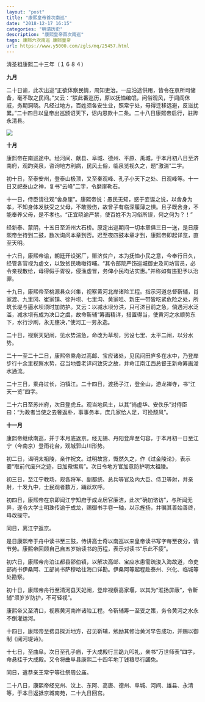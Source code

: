 ```yaml
---
layout: "post"
title: "康熙皇帝首次南巡"
date: "2018-12-17 16:15"
categories: "明清历史"
description: "康熙皇帝首次南巡"
tags: 康熙六次南巡 康熙皇帝
url: https://www.y5000.com/zgls/mq/25457.html
---
```






清圣祖康熙二十三年（１６８４）

 **九月**

二十日谕，此次出巡“正欲体察民情，周知吏治。一应沿途供用，皆令在京所司储备，毫不取之民间。”又云：“朕此番巡历，原以抚恤编氓，问俗观风，于闾阎休戚，务期洞晓。凡经过地方，百姓须各安生业，照常宁处，毋得迁移远避，反滋扰累。”二十四日以皇帝出巡颁诏天下，诏内恩款十二条。二十八日康熙帝启行，驻跸永清县。

![](https://img.y5000.com/uploads/allimg/170912/8-1F912141HQ00.jpg)

 **十月**

康熙帝在南巡途中。经河间、献县、阜城、德州、平原、禹城，于本月初八日至济南府，观趵突泉，咨询地方利病，民风土俗，临泉览视久之，题“激湍”二字。

初十日，至泰安州，登泰山极顶，又至秦观峰、孔子小天下之处、日观峰等。十一日又祀泰山之神，复书“云峰”二字，令磨崖勒石。

十一日，侍臣请往观“舍身崖”。康熙帝说：愚民无知，惑于妄诞之说，以舍身为孝，不知身体发肤受之父母，不敢毁伤，故曾子有临深履薄之惧。且子既舍身，不能奉养父母，是不孝也。“正宜晓谕严禁，使百姓不为习俗所误，何之何为？！”

经新泰、蒙阴，十五日至沂州大石桥。原定出巡期间一切本章俱三日一送，是日康熙帝坐待到二鼓，数次询问本章到否。迟至夜四鼓本章才到，康熙帝即起详览，直至天明。

十六日，康熙帝谕，朝廷开设粥厂，赈济贫户，本为抚恤小民之意，今奉行日久，经管各官视为虚文，以致贫民嗷嗷待哺。“其令部院严饬巡城御史及司坊官员，必令亲视散给，毋得假手胥役，侵渔虚冒，务俾小民均沾实惠。”并称如有违犯予以治罪。

十九日，康熙帝至桃源县众兴集，视察黄河北岸诸险工程。指示河道总督靳辅，肖家渡、九里冈、崔家镇、徐升坝、七里沟、黄家咀、新庄一带皆吃紧危险之处，所筑长堤与逼水坝须时加防护。又云：以减水坝分洪，只可济目前之急，倘遇河水泛滥，减水坝有成为决口之虞，故命靳辅“筹画精详，措置得当，使黄河之水顺势东下，水行沙刷，永无壅决，”使河工一劳永逸。

二十日，视察天妃闸，见水势湍急，命改为草坝，另设七里、太平二闸，以分水势。

二十一至二十二日，康熙帝乘舟过高邮、宝应诸处，见民间田庐多在水中，乃登岸步行十余里视察水势，召当地耆老详问致灾之故，并命江南江西总督王新命筹画浚水通流。

二十三日，乘舟过长，泊镇江。二十四日，渡扬子江，登金山，游龙禅寺，书“江天一览”四字。

二十六日至苏州府，次日登虎丘。观当地风土，以其“尚虚华、安佚乐”对侍臣曰：“为政者当使之去奢返朴，事事务本，庶几家给人足，可挽颓风”。

 **十一月**

康熙帝继续南巡，并于本月底返京。经无锡、丹阳登岸至句容，于本月初一日至江宁（今南京）登雨花台，观城郭山川形势。

初二日，谒明太祖陵，亲作祝文。过明故宫，慨然久之，作《过金陵论》，表示要“取前代废兴之迹，日加儆惕焉”。次日令地方官加意防护明太祖陵。

初三日，至江宁教场，观各将军、副都统、总兵等官及内大臣、侍卫等射，并亲射，十发九中，士民观者数万，踊跃欢呼。

初四日，康熙帝在京即闻江宁知府于成龙居官廉洁，此次“确加谘访”，与所闻无异，遂令大学士明珠传谕于成龙，赐御书手卷一轴，以示旌扬，并嘱其善始善终，毋改操守。

同日，离江宁返京。

是日康熙帝于舟中读书至三鼓，侍讲高士奇以南巡以来皇帝读书写字每至夜分，请节劳。康熙帝回顾自己自五岁始读书的历程，表示对读书“乐此不疲”。

初六日，康熙帝舟泊江都县邵伯镇，以解决高邮、宝应水患需疏浚入海故道，命吏部尚书伊桑阿、工部尚书萨穆哈往海口详勘。伊桑阿等起程赴泰州、兴化、临城等处勘察。

初十日，康熙帝舟行至清河县天妃闸，登岸视察高家堰，以其为“淮扬屏蔽”，令靳辅“须岁岁防护，不可轻视”。

康熙帝又至清口，视察黄河南岸诸险工程。令靳辅筹一至妥之策，务令黄河之水永不倒灌运河。

十四日，康熙帝至费县探沂地方，召见靳辅，勉励其修治黄河早告成功，并赐以御制《阅河堤诗》。

十七日，至曲阜。次日至孔子庙，于大成殿行三跪九叩礼，亲书“万世师表”四字，命悬挂于大成殿。又令将曲阜县康熙二十四年地丁钱粮尽行蠲免。

同日，遣恭亲王常宁等往祭周公庙。

二十八日，康熙帝经兖州、汶上、东阿、高唐、德州、阜城、河间、雄县、永清等，于本日返抵京城南苑，二十九日回宫。
